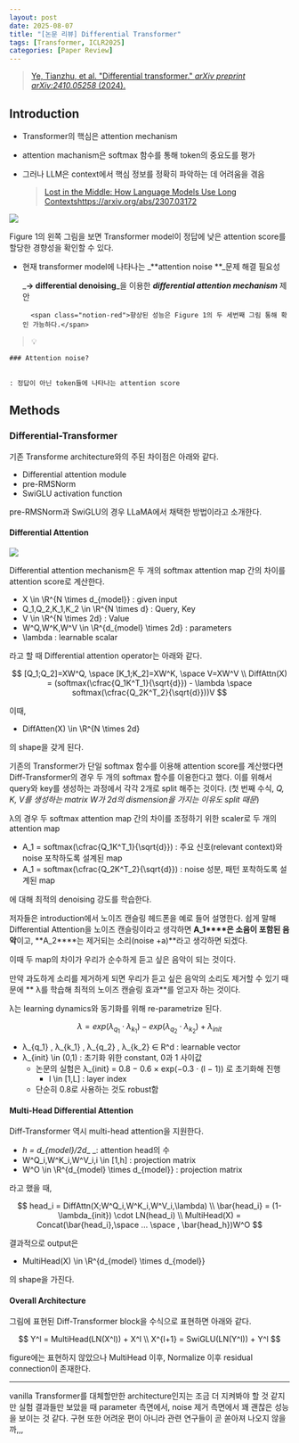 ```yaml
---
layout: post
date: 2025-08-07
title: "[논문 리뷰] Differential Transformer"
tags: [Transformer, ICLR2025]
categories: [Paper Review]
---
```


> [Ye, Tianzhu, et al. "Differential transformer." ](https://arxiv.org/abs/2410.05258)[_arXiv preprint arXiv:2410.05258_](https://arxiv.org/abs/2410.05258)[ (2024).](https://arxiv.org/abs/2410.05258)



## Introduction

- Transformer의 핵심은 attention mechanism
- attention machanism은 softmax 함수를 통해 token의 중요도를 평가
- 그러나 LLM은 context에서 핵심 정보를 정확히 파악하는 데 어려움을 겪음

	> [Lost in the Middle: How Language Models Use Long Contextshttps://arxiv.org/abs/2307.03172](https://arxiv.org/abs/2307.03172)


![](https://prod-files-secure.s3.us-west-2.amazonaws.com/542b861c-36a8-4051-84e5-8804b6728dba/9083ea56-691a-4752-ae26-47f403431ac8/image.png?X-Amz-Algorithm=AWS4-HMAC-SHA256&X-Amz-Content-Sha256=UNSIGNED-PAYLOAD&X-Amz-Credential=ASIAZI2LB466ZLAXKT7C%2F20250819%2Fus-west-2%2Fs3%2Faws4_request&X-Amz-Date=20250819T160108Z&X-Amz-Expires=3600&X-Amz-Security-Token=IQoJb3JpZ2luX2VjEHgaCXVzLXdlc3QtMiJGMEQCICdlyHMWg6SS2az0ARRvRWB0Ml4uuXK0bLOJYZET7P0iAiBI%2FgXyIWN3mWU7c3s2xnKOFPL81KH0NU3GHJsrbw%2BtbCqIBAjA%2F%2F%2F%2F%2F%2F%2F%2F%2F%2F8BEAAaDDYzNzQyMzE4MzgwNSIMIaQL%2BdklDWz8WP6kKtwDnXbxUo6NI2L1f3%2BxKqbkAuIvzTA3v2bKG%2FETtseFORH%2FJ9bbwwQOPY9caG9v6d9Eqa0pwkr8wTDKmmQN84la78pCrbV4IXqMTpoxJbfyy2kI2uNYfO2IRoi844CIlFL2anonv72ib5uduOH2ta7mVqqZocvvMLgJaFewD9PLd5TULL5A%2FR9UKlBVmWGl%2FKfL7%2BoQ82RU3oACcGS3ojvn2yZr%2F%2FNlGWP7PaUlm7Ify1AbfIPUyxzdvFPDGjd7%2BZMngO%2BVirBNHRDqMgeVLjPLY4TKvNTae7ynAKIjiYvOp7mAmaNDQgU281QkfHkpcPtzFIMh0FmIgXjALjDkP0AARwog%2FsqFTJpN761IHlDp1g4%2B929%2Bm1Ua6LY5%2FNU2qN4vVBFfp4kRSz4eVMWyoGoePuQFzNsPvClb41msI4DlKCJ549qgX8JbLZ7LBiPpSKkz0oPDC0ndr2%2BkaKJesX%2FCkujtyyZFsVyeJPe7%2F5mTTZFVmM%2FnyEgQZBpCOmTniSmljFSC1%2B3FN%2BTy2VoKPLxD0os7s49tidpbZd%2FpeGJs0MSGqgnEPTqtczL4WnEgSPqHlWjWyBI8lBPJJJ5%2Fs57qoeHWLhjx%2BTwqxC5%2F6%2B4PBt0mYEuxP49%2B3%2BtnTxgw2KySxQY6pgHwGRCRmQoSdOpTGdwT%2FUhyYiktaknfoFJHXHL2sf40ZBTjrstMSB6hsTdZ63sv%2BDfFQEuaJm3I%2BOi8K061ZEmwxVIskCCduykLf9mbsODrIefhf9QpZnbhBJRYD03pjtdHFrLmJw08sPuFiL5ON4HJ4GDCpj4tEXFyBe%2F%2BevwttPLxXQXGQ%2FhxkO6QCyKwd3chGT4zysV7d0lO7zj4KOyF3rc36ZsH&X-Amz-Signature=70d35a182d36904271b1d234791b4d8aa1d9313dc0ab4d786b207d7e918c4766&X-Amz-SignedHeaders=host&x-amz-checksum-mode=ENABLED&x-id=GetObject)


Figure 1의 왼쪽 그림을 보면 Transformer model이 정답에 낮은 attention score를 할당한 경향성을 확인할 수 있다.

- 현재 transformer model에 나타나는 _**attention noise **_문제 해결 필요성

	_**→ differential denoising**_을 이용한 _**differential attention mechanism**_ 제안


		<span class="notion-red">향상된 성능은 Figure 1의 두 세번째 그림 통해 확인 가능하다.</span>


> 💡 


	### Attention noise?


	: 정답이 아닌 token들에 나타나는 attention score



## Methods



### Differential-Transformer


기존 Transforme architecture와의 주된 차이점은 아래와 같다.

- Differential attention module
- pre-RMSNorm
- SwiGLU activation function

pre-RMSNorm과 SwiGLU의 경우 LLaMA에서 채택한 방법이라고 소개한다.



#### Differential Attention


![](https://prod-files-secure.s3.us-west-2.amazonaws.com/542b861c-36a8-4051-84e5-8804b6728dba/116d70b2-1963-4810-9167-f4c7d8a06e8f/image.png?X-Amz-Algorithm=AWS4-HMAC-SHA256&X-Amz-Content-Sha256=UNSIGNED-PAYLOAD&X-Amz-Credential=ASIAZI2LB466ZLAXKT7C%2F20250819%2Fus-west-2%2Fs3%2Faws4_request&X-Amz-Date=20250819T160108Z&X-Amz-Expires=3600&X-Amz-Security-Token=IQoJb3JpZ2luX2VjEHgaCXVzLXdlc3QtMiJGMEQCICdlyHMWg6SS2az0ARRvRWB0Ml4uuXK0bLOJYZET7P0iAiBI%2FgXyIWN3mWU7c3s2xnKOFPL81KH0NU3GHJsrbw%2BtbCqIBAjA%2F%2F%2F%2F%2F%2F%2F%2F%2F%2F8BEAAaDDYzNzQyMzE4MzgwNSIMIaQL%2BdklDWz8WP6kKtwDnXbxUo6NI2L1f3%2BxKqbkAuIvzTA3v2bKG%2FETtseFORH%2FJ9bbwwQOPY9caG9v6d9Eqa0pwkr8wTDKmmQN84la78pCrbV4IXqMTpoxJbfyy2kI2uNYfO2IRoi844CIlFL2anonv72ib5uduOH2ta7mVqqZocvvMLgJaFewD9PLd5TULL5A%2FR9UKlBVmWGl%2FKfL7%2BoQ82RU3oACcGS3ojvn2yZr%2F%2FNlGWP7PaUlm7Ify1AbfIPUyxzdvFPDGjd7%2BZMngO%2BVirBNHRDqMgeVLjPLY4TKvNTae7ynAKIjiYvOp7mAmaNDQgU281QkfHkpcPtzFIMh0FmIgXjALjDkP0AARwog%2FsqFTJpN761IHlDp1g4%2B929%2Bm1Ua6LY5%2FNU2qN4vVBFfp4kRSz4eVMWyoGoePuQFzNsPvClb41msI4DlKCJ549qgX8JbLZ7LBiPpSKkz0oPDC0ndr2%2BkaKJesX%2FCkujtyyZFsVyeJPe7%2F5mTTZFVmM%2FnyEgQZBpCOmTniSmljFSC1%2B3FN%2BTy2VoKPLxD0os7s49tidpbZd%2FpeGJs0MSGqgnEPTqtczL4WnEgSPqHlWjWyBI8lBPJJJ5%2Fs57qoeHWLhjx%2BTwqxC5%2F6%2B4PBt0mYEuxP49%2B3%2BtnTxgw2KySxQY6pgHwGRCRmQoSdOpTGdwT%2FUhyYiktaknfoFJHXHL2sf40ZBTjrstMSB6hsTdZ63sv%2BDfFQEuaJm3I%2BOi8K061ZEmwxVIskCCduykLf9mbsODrIefhf9QpZnbhBJRYD03pjtdHFrLmJw08sPuFiL5ON4HJ4GDCpj4tEXFyBe%2F%2BevwttPLxXQXGQ%2FhxkO6QCyKwd3chGT4zysV7d0lO7zj4KOyF3rc36ZsH&X-Amz-Signature=5c089a4bfc6f2c3e6a3c50c3a48eff4789a54431bb3a4a48e85393cc00628284&X-Amz-SignedHeaders=host&x-amz-checksum-mode=ENABLED&x-id=GetObject)


Differential attention mechanism은 두 개의 softmax attention map 간의 차이를 attention score로 계산한다.

- X \in \R^{N \times d\_{model}} : given input
- Q\_1,Q\_2,K\_1,K\_2 \in \R^{N \times d} : Query, Key
- V \in \R^{N \times 2d} : Value
- W^Q,W^K,W^V \in \R^{d\_{model} \times 2d} : parameters
- \lambda : learnable scalar

라고 할 때 Differential attention operator는 아래와 같다.


$$
[Q_1;Q_2]=XW^Q, \space [K_1;K_2]=XW^K, \space V=XW^V \\
DiffAttn(X) = (softmax(\cfrac{Q_1K^T_1}{\sqrt{d}}) - \lambda \space softmax(\cfrac{Q_2K^T_2}{\sqrt{d}}))V
$$


이때,

- DiffAtten(X) \in \R^{N \times 2d}

의 shape을 갖게 된다.


기존의 Transformer가 단일 softmax 함수를 이용해 attention score를 계산했다면 Diff-Transformer의 경우 두 개의 softmax 함수를 이용한다고 했다. 이를 위해서 query와 key를 생성하는 과정에서 각각 2개로 split 해주는 것이다. <span class="notion-red">(첫 번째 수식, </span><span class="notion-red">_Q, K, V를 생성하는 matrix W가 2d의 dismension을 가지는 이유도 split 때문_</span><span class="notion-red">)</span>


 λ의 경우 두 softmax attention map 간의 차이를 조정하기 위한 scaler로 두 개의 attention map

- A\_1 = softmax(\cfrac{Q\_1K^T\_1}{\sqrt{d}}) : 주요 신호(relevant context)와 noise 포착하도록 설계된 map
- A\_1 = softmax(\cfrac{Q\_2K^T\_2}{\sqrt{d}}) : noise 성분, 패턴 포착하도록 설계된 map 

에 대해 최적의 denoising 강도를 학습한다.


저자들은 introduction에서 노이즈 캔슬링 헤드폰을 예로 들어 설명한다. 쉽게 말해 Differential Attention을 노이즈 캔슬링이라고 생각하면 **A\_1****은 소음이 포함된 음악**이고, **A\_2****는 제거되는 소리(noise +a)**라고 생각하면 되겠다. 


이때 두 map의 차이가 우리가 순수하게 듣고 싶은 음악이 되는 것이다. 


만약 과도하게 소리를 제거하게 되면 우리가 듣고 싶은 음악의 소리도 제거할 수 있기 때문에 ** λ를 학습해 최적의 노이즈 캔슬링 효과**를 얻고자 하는 것이다.


λ는 learning dynamics와 동기화를 위해 re-parametrize 된다.


$$
\lambda = exp(\lambda_{q_1} \cdot \lambda_{k_1}) - exp(\lambda_{q_2} \cdot \lambda_{k_2}) + \lambda_{init}
$$

- λ\_{q\_1} , λ\_{k\_1} , λ\_{q\_2} , λ\_{k\_2} ∈ R^d : learnable vector
- λ\_{init} \in (0,1) : 초기화 위한 constant, 0과 1 사이값
	- 논문의 실험은 λ\_{init} = 0.8 − 0.6 × exp(−0.3 · (l − 1)) 로 초기화해 진행
		- l \in [1,L] : layer index
	- 단순히 0.8로 사용하는 것도 robust함


#### **Multi-Head Differential Attention**


Diff-Transformer 역시 multi-head attention을 지원한다.

- _h = d\_{model}/2d__ _: attention head의 수
- W^Q\_i,W^K\_i,W^V\_i,i \in [1,h] : projection matrix
- W^O \in \R^{d\_{model} \times d\_{model}} : projection matrix

라고 했을 때,


$$
head_i = DiffAttn(X;W^Q_i,W^K_i,W^V_i,\lambda) \\
\bar{head_i} = (1-\lambda_{init}) \cdot LN(head_i) \\
MultiHead(X) = Concat(\bar{head_i},\space ... \space , \bar{head_h})W^O
$$


결과적으로 output은

- MultiHead(X) \in \R^{d\_{model} \times d\_{model}}

의 shape을 가진다.



#### Overall Architecture


그림에 표현된 Diff-Transformer block을 수식으로 표현하면 아래와 같다.


$$
Y^l = MultiHead(LN(X^l)) + X^l \\
X^{l+1} = SwiGLU(LN(Y^l)) + Y^l
$$


figure에는 표현하지 않았으나 MultiHead 이후, Normalize 이후 residual connection이 존재한다.


---


vanilla Transformer를 대체할만한 architecture인지는 조금 더 지켜봐야 할 것 같지만 실험 결과들만 보았을 때 parameter 측면에서, noise 제거 측면에서 꽤 괜찮은 성능을 보이는 것 같다. 구현 또한 어려운 편이 아니라 관련 연구들이 곧 쏟아져 나오지 않을까,,,

